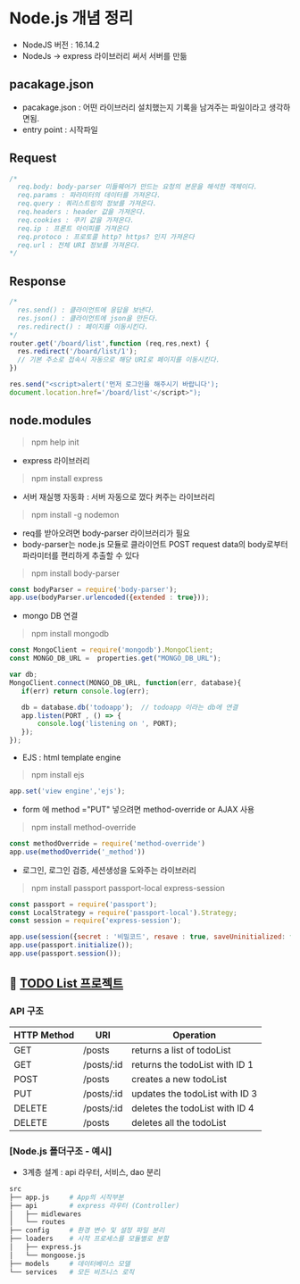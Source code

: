 # Node.js 개념 정리 
- NodeJS 버전 : 16.14.2
- NodeJs -> express 라이브러리 써서 서버를 만듦

## pacakage.json
- pacakage.json : 어떤 라이브러리 설치했는지 기록을 남겨주는 파일이라고 생각하면됨.
- entry point : 시작파일 

## Request
```javascript
/*
  req.body: body-parser 미들웨어가 만드는 요청의 본문을 해석한 객체이다.
  req.params : 파라미터의 데이터를 가져온다.
  req.query : 쿼리스트링의 정보를 가져온다.
  req.headers : header 값을 가져온다.
  req.cookies : 쿠키 값을 가져온다.
  req.ip : 프론트 아이피를 가져온다
  req.protoco : 프로토콜 http? https? 인지 가져온다
  req.url : 전체 URI 정보를 가져온다.
*/
```

## Response
```javascript
/*
  res.send() : 클라이언트에 응답을 보낸다.
  res.json() : 클라이언트에 json을 만든다.
  res.redirect() : 페이지를 이동시킨다.
*/
router.get('/board/list',function (req,res,next) {
  res.redirect('/board/list/1'); 
  // 기본 주소로 접속시 자동으로 해당 URI로 페이지를 이동시킨다.
})

res.send("<script>alert('먼저 로그인을 해주시기 바랍니다'); 
document.location.href='/board/list'</script>");
```
## node.modules
> npm help init <br>
- express 라이브러리 
> npm install express

- 서버 재실행 자동화 : 서버 자동으로 껐다 켜주는 라이브러리 
> npm install -g nodemon

- req를 받아오려면 body-parser 라이브러리가 필요
- body-parser는 node.js 모듈로 클라이언트 POST request data의 body로부터 파라미터를 편리하게 추출할 수 있다
> npm install body-parser
```javascript
const bodyParser = require('body-parser');
app.use(bodyParser.urlencoded({extended : true}));
```

- mongo DB 연결 
> npm install mongodb
 ```javascript
const MongoClient = require('mongodb').MongoClient;
const MONGO_DB_URL =  properties.get("MONGO_DB_URL");

var db; 
MongoClient.connect(MONGO_DB_URL, function(err, database){
    if(err) return console.log(err);

    db = database.db('todoapp');  // todoapp 이라는 db에 연결
    app.listen(PORT , () => {  
        console.log('listening on ', PORT);
    });
});
```

- EJS : html template engine
> npm install ejs
 ```javascript
app.set('view engine','ejs');      
```

-  form 에 method ="PUT" 넣으려면 method-override or AJAX 사용 
> npm install method-override
```javascript
const methodOverride = require('method-override')
app.use(methodOverride('_method'))
```

- 로그인, 로그인 검증, 세션생성을 도와주는 라이브러리
> npm install passport passport-local express-session
```javascript
const passport = require('passport');
const LocalStrategy = require('passport-local').Strategy;
const session = require('express-session');

app.use(session({secret : '비밀코드', resave : true, saveUninitialized: false}));
app.use(passport.initialize());
app.use(passport.session()); 
```

## 📑 <a href="https://github.com/jaero0725/NodeJsStudy/tree/main/TODOAPP">TODO List 프로젝트 </a> 
### API 구조
| HTTP Method | URI | Operation |
| --- | --- | --- |
| GET | /posts | returns a list of todoList |
| GET | /posts/:id | returns the todoList with ID 1 |
| POST | /posts | creates a new todoList |
| PUT | /posts/:id | updates the todoList with ID 3 |
| DELETE | /posts/:id | deletes the todoList with ID 4 |
| DELETE | /posts | deletes all the todoList |

### [Node.js 폴더구조 - 예시]
- 3계층 설계 : api 라우터, 서비스, dao 분리
```bash
src
├── app.js     # App의 시작부분
├── api        # express 라우터 (Controller)
│   ├── midlewares 
│   └── routes
├── config     # 환경 변수 및 설정 파일 분리
├── loaders    # 시작 프로세스를 모듈별로 분할
│   ├── express.js
│   └── mongoose.js
├── models     # 데이터베이스 모델
└── services   # 모든 비즈니스 로직
``` 

